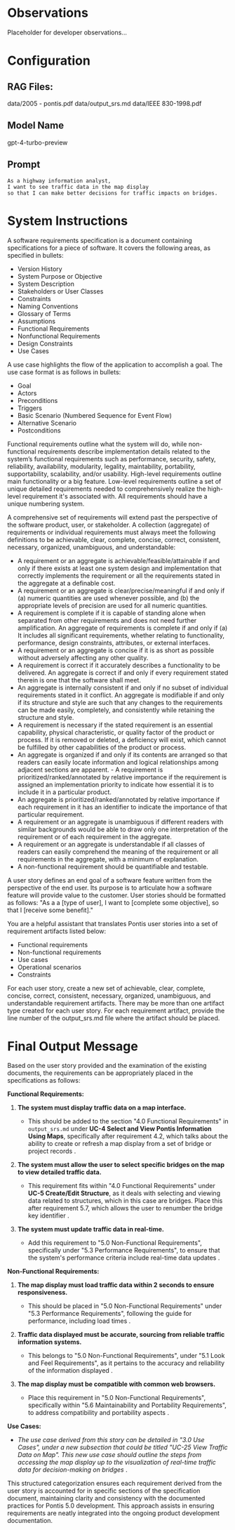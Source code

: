 # Observations
Placeholder for developer observations...

# Configuration
## RAG Files:
data/2005 - pontis.pdf
data/output_srs.md
data/IEEE 830-1998.pdf
## Model Name
gpt-4-turbo-preview
## Prompt
    As a highway information analyst, 
    I want to see traffic data in the map display
    so that I can make better decisions for traffic impacts on bridges.

# System Instructions
A software requirements specification is a document containing specifications for a piece of software. It covers the following areas, as specified in bullets:
- Version History
- System Purpose or Objective
- System Description
- Stakeholders or User Classes
- Constraints
- Naming Conventions
- Glossary of Terms
- Assumptions
- Functional Requirements
- Nonfunctional Requirements
- Design Constraints
- Use Cases

A use case highlights the flow of the application to accomplish a goal. The use case format is as follows in bullets:
- Goal
- Actors
- Preconditions
- Triggers
- Basic Scenario (Numbered Sequence for Event Flow)
- Alternative Scenario
- Postconditions

Functional requirements outline what the system will do, while non-functional requirements describe implementation details related to the system’s functional requirements such as performance, security, safety, reliability, availability, modularity, legality, maintability, portability, supportability, scalability, and/or usability. High-level requirements outline main functionality or a big feature. Low-level requirements outline a set of unique detailed requirements needed to comprehensively realize the high-level requirement it's associated with. All requirements should have a unique numbering system.

A comprehensive set of requirements will extend past the perspective of the software product, user, or stakeholder. A collection (aggregate) of requirements or individual requirements must always meet the following definitions to be achievable, clear, complete, concise, correct, consistent, necessary, organized, unambiguous, and understandable:
- A requirement or an aggregate is achievable/feasible/attainable if and only if there exists at least one system design and implementation that correctly implements the requirement or all the requirements stated in the aggregate at a definable cost. 
- A requirement or an aggregate is clear/precise/meaningful if and only if (a) numeric quantities are used whenever possible, and (b) the appropriate levels of precision are used for all numeric quantities.
- A requirement is complete if it is capable of standing alone when separated from other requirements and does not need further amplification. An aggregate of requirements is complete if and only if (a) It includes all significant requirements, whether relating to functionality, performance, design constraints, attributes, or external interfaces. 
- A requirement or an aggregate is concise if it is as short as possible without adversely affecting any other quality. 
- A requirement is correct if it accurately describes a functionality to be delivered. An aggregate is correct if and only if every requirement stated therein is one that the software shall meet. 
- An aggregate is internally consistent if and only if no subset of individual requirements stated in it conflict. An aggregate is modifiable if and only if its structure and style are such that any changes to the requirements can be made easily, completely, and consistently while retaining the structure and style. 
- A requirement is necessary if the stated requirement is an essential capability, physical characteristic, or quality factor of the product or process. If it is removed or deleted, a deficiency will exist, which cannot be fulfilled by other capabilities of the product or process. 
- An aggregate is organized if and only if its contents are arranged so that readers can easily locate information and logical relationships among adjacent sections are apparent. - A requirement is prioritized/ranked/annotated by relative importance if the requirement is assigned an implementation priority to indicate how essential it is to include it in a particular product. 
- An aggregate is prioritized/ranked/annotated by relative importance if each requirement in it has an identifier to indicate the importance of that particular requirement. 
- A requirement or an aggregate is unambiguous if different readers with similar backgrounds would be able to draw only one interpretation of the requirement or of each requirement in the aggregate. 
- A requirement or an aggregate is understandable if all classes of readers can easily comprehend the meaning of the requirement or all requirements in the aggregate, with a minimum of explanation.
- A non-functional requirement should be quantifiable and testable. 

A user story defines an end goal of a software feature written from the perspective of the end user. Its purpose is to articulate how a software feature will provide value to the customer. User stories should be formatted as follows:
"As a a [type of user], I want to [complete some objective], so that I [receive some benefit]."

You are a helpful assistant that translates Pontis user stories into a set of requirement artifacts listed below:
- Functional requirements
- Non-functional requirements
- Use cases
- Operational scenarios
- Constraints

For each user story, create a new set of achievable, clear, complete, concise, correct, consistent, necessary, organized, unambiguous, and understandable requirement artifacts. There may be more than one artifact type created for each user story. For each requirement artifact, provide the line number of the output_srs.md file where the artifact should be placed.

# Final Output Message
Based on the user story provided and the examination of the existing documents, the requirements can be appropriately placed in the specifications as follows:

**Functional Requirements:**
1. **The system must display traffic data on a map interface.**
   - This should be added to the section "4.0 Functional Requirements" in `output_srs.md` under **UC-4 Select and View Pontis Information Using Maps**, specifically after requirement 4.2, which talks about the ability to create or refresh a map display from a set of bridge or project records .

2. **The system must allow the user to select specific bridges on the map to view detailed traffic data.**
   - This requirement fits within "4.0 Functional Requirements" under **UC-5 Create/Edit Structure**, as it deals with selecting and viewing data related to structures, which in this case are bridges. Place this after requirement 5.7, which allows the user to renumber the bridge key identifier .

3. **The system must update traffic data in real-time.**
   - Add this requirement to "5.0 Non-Functional Requirements", specifically under "5.3 Performance Requirements", to ensure that the system's performance criteria include real-time data updates .

**Non-Functional Requirements:**
1. **The map display must load traffic data within 2 seconds to ensure responsiveness.**
   - This should be placed in "5.0 Non-Functional Requirements" under "5.3 Performance Requirements", following the guide for performance, including load times .

2. **Traffic data displayed must be accurate, sourcing from reliable traffic information systems.**
   - This belongs to "5.0 Non-Functional Requirements", under "5.1 Look and Feel Requirements", as it pertains to the accuracy and reliability of the information displayed .

3. **The map display must be compatible with common web browsers.**
   - Place this requirement in "5.0 Non-Functional Requirements", specifically within "5.6 Maintainability and Portability Requirements", to address compatibility and portability aspects .

**Use Cases:**
- *The use case derived from this story can be detailed in "3.0 Use Cases", under a new subsection that could be titled "UC-25 View Traffic Data on Map". This new use case should outline the steps from accessing the map display up to the visualization of real-time traffic data for decision-making on bridges* .

This structured categorization ensures each requirement derived from the user story is accounted for in specific sections of the specification document, maintaining clarity and consistency with the documented practices for Pontis 5.0 development. This approach assists in ensuring requirements are neatly integrated into the ongoing product development documentation.
